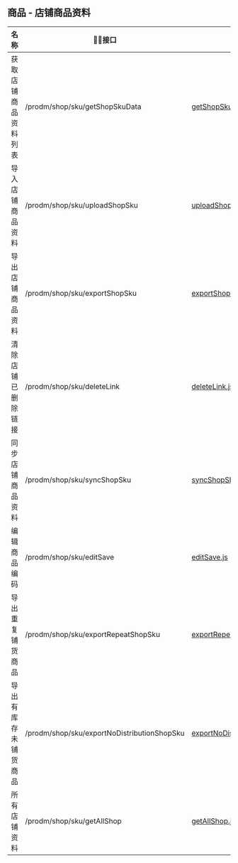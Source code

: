 
## 商品 - 店铺商品资料
名称                |    接口                                  |  地址
------------------- |----------------------------|----
获取店铺商品资料列表    | /prodm/shop/sku/getShopSkuData           | [getShopSkuData.js](./getShopSkuData.js)
导入店铺商品资料       |/prodm/shop/sku/uploadShopSku              | [uploadShopSku.js](./uploadShopSku.js)
导出店铺商品资料        |/prodm/shop/sku/exportShopSku            | [exportShopSku.js](./exportShopSku.js)
清除店铺已删除链接     |/prodm/shop/sku/deleteLink                 | [deleteLink.js](./deleteLink.js)
同步店铺商品资料        |/prodm/shop/sku/syncShopSku               | [syncShopSku.js](./syncShopSku.js)
编辑商品编码           | /prodm/shop/sku/editSave                  | [editSave.js](./editSave.js)
导出重复铺货商品       |/prodm/shop/sku/exportRepeatShopSku        | [exportRepeatShopSku.js](./exportRepeatShopSku.js)
导出有库存未铺货商品   |/prodm/shop/sku/exportNoDistributionShopSku | [exportNoDistributionShopSku.js](./exportNoDistributionShopSku.js)
所有店铺资料           |/prodm/shop/sku/getAllShop                 | [getAllShop.js](./getAllShop.js)